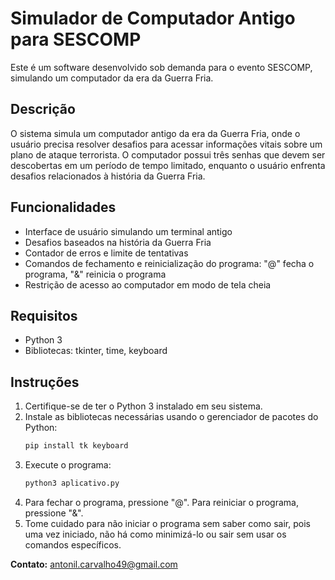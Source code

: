  # Simulador de Computador Antigo para SESCOMP

 Este é um software desenvolvido sob demanda para o evento SESCOMP, simulando um computador da era da Guerra Fria.

 ## Descrição

 O sistema simula um computador antigo da era da Guerra Fria, onde o usuário precisa resolver desafios para acessar informações vitais sobre um plano de ataque terrorista. O computador possui três senhas que devem ser descobertas em um período de tempo limitado, enquanto o usuário enfrenta desafios relacionados à história da Guerra Fria.

 ## Funcionalidades

 - Interface de usuário simulando um terminal antigo
 - Desafios baseados na história da Guerra Fria
 - Contador de erros e limite de tentativas
 - Comandos de fechamento e reinicialização do programa: "@" fecha o programa, "&" reinicia o programa
 - Restrição de acesso ao computador em modo de tela cheia

 ## Requisitos

 - Python 3
 - Bibliotecas: tkinter, time, keyboard

 ## Instruções

 1. Certifique-se de ter o Python 3 instalado em seu sistema.
 2. Instale as bibliotecas necessárias usando o gerenciador de pacotes do Python:
    ```python
    pip install tk keyboard
    ```
 3. Execute o programa:
    ```python
    python3 aplicativo.py
    ```
 4. Para fechar o programa, pressione "@". Para reiniciar o programa, pressione "&".
 5. Tome cuidado para não iniciar o programa sem saber como sair, pois uma vez iniciado, não há como minimizá-lo ou sair sem usar os comandos específicos.

 **Contato:** [antonil.carvalho49@gmail.com](mailto:antonil.carvalho49@gmail.com)
